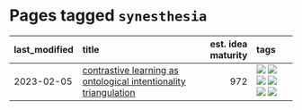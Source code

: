 # Pages tagged `synesthesia`

|last_modified|title|est. idea maturity|tags
|:---|:---|---:|:---|
|2023-02-05|[contrastive learning as ontological intentionality triangulation](../contrastive_learning_as_ontological_intentionality_triangulation.md)|972|[![](https://img.shields.io/badge/tag-meta-aa21fc)](../tags/meta.md) [![](https://img.shields.io/badge/tag-philosophy-1dc0d1)](../tags/philosophy.md) [![](https://img.shields.io/badge/tag-semiotics-4d5a4)](../tags/semiotics.md) [![](https://img.shields.io/badge/tag-synesthesia-e168be)](../tags/synesthesia.md) [![](https://img.shields.io/badge/tag-theory-96f12e)](../tags/theory.md) [![](https://img.shields.io/badge/tag-wip-ff6770)](../tags/wip.md)|
